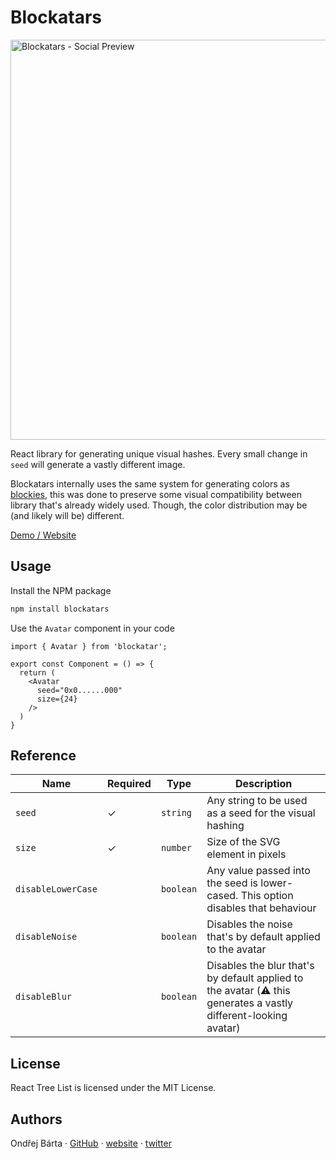 # Blockatars

<img width="640" alt="Blockatars - Social Preview" src="https://user-images.githubusercontent.com/4202010/232314537-268c1999-9998-46b3-9221-0f7d277fb659.png">

React library for generating unique visual hashes. Every small change in `seed` will generate a vastly different image.

Blockatars internally uses the same system for generating colors as [blockies](https://github.com/download13/blockies), this was done to preserve some visual compatibility between library that's already widely used. Though, the color distribution may be (and likely will be) different.

[Demo / Website](https://bartaxyz.github.io/blockatars/)

## Usage

Install the NPM package
```bash
npm install blockatars
```

Use the `Avatar` component in your code
```tsx
import { Avatar } from 'blockatar';

export const Component = () => {
  return (
    <Avatar
      seed="0x0......000" 
      size={24}
    />
  )
}
```

## Reference

| Name | Required | Type | Description |
| --- | --- | --- | --- |
| `seed` | ✓ | `string` | Any string to be used as a seed for the visual hashing |
| `size` | ✓ | `number` | Size of the SVG element in pixels |
| `disableLowerCase` | | `boolean` | Any value passed into the seed is lower-cased. This option disables that behaviour |
| `disableNoise` | | `boolean` | Disables the noise that's by default applied to the avatar |
| `disableBlur` | | `boolean` | Disables the blur that's by default applied to the avatar (⚠️ this generates a vastly different-looking avatar) |

## License

React Tree List is licensed under the MIT License.

## Authors

Ondřej Bárta · [GitHub](https://github.com/bartaxyz) · [website](https://www.ondrejbarta.xyz) · [twitter](https://twitter.com/bartaxyz)
